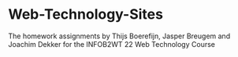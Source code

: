 # Web-Technology-Sites
The homework assignments by Thijs Boerefijn, Jasper Breugem and Joachim Dekker for the INFOB2WT 22 Web Technology Course
